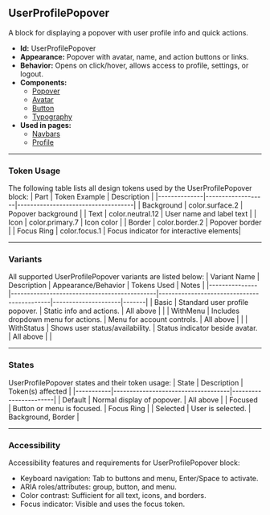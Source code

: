 ## UserProfilePopover
A block for displaying a popover with user profile info and quick actions.
- **Id:** UserProfilePopover
- **Appearance:** Popover with avatar, name, and action buttons or links.
- **Behavior:** Opens on click/hover, allows access to profile, settings, or logout.
- **Components:**
  - [Popover](../components/Popover.md)
  - [Avatar](../components/Avatar.md)
  - [Button](../components/Button.md)
  - [Typography](../components/Typography.md)
- **Used in pages:**
  - [Navbars](../pages/Navbars.md)
  - [Profile](../pages/Profile.md)

---

### Token Usage
The following table lists all design tokens used by the UserProfilePopover block:
| Part         | Token Example      | Description                        |
|--------------|-------------------|------------------------------------|
| Background   | color.surface.2   | Popover background                 |
| Text         | color.neutral.12  | User name and label text           |
| Icon         | color.primary.7   | Icon color                         |
| Border       | color.border.2    | Popover border                     |
| Focus Ring   | color.focus.1     | Focus indicator for interactive elements|

---

### Variants
All supported UserProfilePopover variants are listed below:
| Variant Name   | Description                                 | Appearance/Behavior                        | Tokens Used         | Notes |
|---------------|---------------------------------------------|--------------------------------------------|---------------------|-------|
| Basic         | Standard user profile popover.               | Static info and actions.                   | All above           |       |
| WithMenu      | Includes dropdown menu for actions.          | Menu for account controls.                 | All above           |       |
| WithStatus    | Shows user status/availability.              | Status indicator beside avatar.            | All above           |       |

---

### States
UserProfilePopover states and their token usage:
| State     | Description                        | Token(s) affected      |
|-----------|------------------------------------|-----------------------|
| Default   | Normal display of popover.         | All above             |
| Focused   | Button or menu is focused.         | Focus Ring            |
| Selected  | User is selected.                  | Background, Border    |

---

### Accessibility
Accessibility features and requirements for UserProfilePopover block:
- Keyboard navigation: Tab to buttons and menu, Enter/Space to activate.
- ARIA roles/attributes: group, button, and menu.
- Color contrast: Sufficient for all text, icons, and borders.
- Focus indicator: Visible and uses the focus token.
